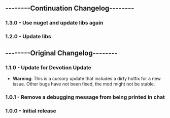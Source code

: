 ## --------Continuation Changelog--------

### 1.3.0 - Use nuget and update libs again

### 1.2.0 - Update libs

## --------Original Changelog--------

### 1.1.0 - Update for Devotion Update

- **Warning**: This is a cursory update that includes a dirty hotfix for a new issue. Other bugs have not been fixed, the mod might not be stable.

### 1.0.1 - Remove a debugging message from being printed in chat

### 1.0.0 - Initial release